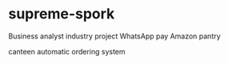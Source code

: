 # supreme-spork
Business analyst industry project 
WhatsApp pay
Amazon pantry

canteen automatic ordering system 
